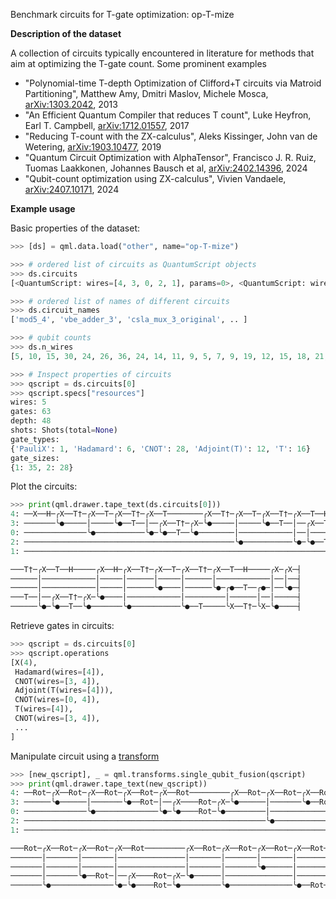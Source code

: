 Benchmark circuits for T-gate optimization: op-T-mize

**Description of the dataset**

A collection of circuits typically encountered in literature for methods that aim at optimizing the T-gate count.
Some prominent examples

- "Polynomial-time T-depth Optimization of Clifford+T circuits via Matroid Partitioning", Matthew Amy, Dmitri Maslov, Michele Mosca, [arXiv:1303.2042](https://arxiv.org/abs/1303.2042), 2013
- "An Efficient Quantum Compiler that reduces T count", Luke Heyfron, Earl T. Campbell, [arXiv:1712.01557](https://arxiv.org/abs/1712.01557), 2017
- "Reducing T-count with the ZX-calculus", Aleks Kissinger, John van de Wetering, [arXiv:1903.10477](https://arxiv.org/abs/1903.10477), 2019
- "Quantum Circuit Optimization with AlphaTensor", Francisco J. R. Ruiz, Tuomas Laakkonen, Johannes Bausch et al, [arXiv:2402.14396](https://arxiv.org/abs/2402.14396), 2024
- "Qubit-count optimization using ZX-calculus", Vivien Vandaele, [arXiv:2407.10171](https://arxiv.org/abs/2407.10171), 2024

**Example usage**

Basic properties of the dataset:

```python
>>> [ds] = qml.data.load("other", name="op-T-mize")

>>> # ordered list of circuits as QuantumScript objects
>>> ds.circuits
[<QuantumScript: wires=[4, 3, 0, 2, 1], params=0>, <QuantumScript: wires=[3, 6, 9, 2, 5, 8, 1, 4, 7, 0], params=0>,..]

>>> # ordered list of names of different circuits
>>> ds.circuit_names
['mod5_4', 'vbe_adder_3', 'csla_mux_3_original', .. ]

>>> # qubit counts
>>> ds.n_wires
[5, 10, 15, 30, 24, 26, 36, 24, 14, 11, 9, 5, 7, 9, 19, 12, 15, 18, 21, 24, 27, 30, 48]

>>> # Inspect properties of circuits
>>> qscript = ds.circuits[0]
>>> qscript.specs["resources"]
wires: 5
gates: 63
depth: 48
shots: Shots(total=None)
gate_types:
{'PauliX': 1, 'Hadamard': 6, 'CNOT': 28, 'Adjoint(T)': 12, 'T': 16}
gate_sizes:
{1: 35, 2: 28}
```

Plot the circuits:

```python
>>> print(qml.drawer.tape_text(ds.circuits[0]))
4: ──X──H─╭X──T†─╭X──T─╭X──T†─╭X──T────────╭X──T†─╭X──T─╭X──T†─╭X──T──H─────╭X──H─╭X──T†─╭X──T─╭X
3: ───────╰●─────│─────╰●──T──│──╭X──T†─╭X─╰●─────│─────╰●──T──│──╭X──T†─╭X─╰●────│──────│─────│─
0: ──────────────╰●───────────╰●─╰●──T──╰●────────│────────────│──│──────│────────│──────│─────│─
2: ───────────────────────────────────────────────╰●───────────╰●─╰●──T──╰●───────╰●─────│─────╰●
1: ──────────────────────────────────────────────────────────────────────────────────────╰●──────

───T†─╭X──T──H─────╭X──H─╭X──T†─╭X──T─╭X──T†─╭X──T──H─────╭X─╭X─┤  
──────│────────────│─────│──────│─────│──────│────────────│──│──┤  
──────│────────────│─────│──────╰●────│──────╰●─╭●──T──╭●─│──╰●─┤  
───T──│──╭X──T†─╭X─╰●────│────────────│─────────│──────│──│─────┤  
──────╰●─╰●──T──╰●───────╰●───────────╰●──T─────╰X──T†─╰X─╰●────┤  
```

Retrieve gates in circuits:

```python
>>> qscript = ds.circuits[0]
>>> qscript.operations
[X(4),
 Hadamard(wires=[4]),
 CNOT(wires=[3, 4]),
 Adjoint(T(wires=[4])),
 CNOT(wires=[0, 4]),
 T(wires=[4]),
 CNOT(wires=[3, 4]),
 ...
]
```

Manipulate circuit using a [transform](https://docs.pennylane.ai/en/stable/code/qml_transforms.html)

```python
>>> [new_qscript], _ = qml.transforms.single_qubit_fusion(qscript)
>>> print(qml.drawer.tape_text(new_qscript))
4: ──Rot─╭X──Rot─╭X──Rot─╭X──Rot─╭X──Rot─────────╭X──Rot─╭X──Rot─╭X──Rot─╭X──Rot─────────╭X──Rot─╭X
3: ──────╰●──────│───────╰●──Rot─│──╭X────Rot─╭X─╰●──────│───────╰●──Rot─│──╭X────Rot─╭X─╰●──────│─
0: ──────────────╰●──────────────╰●─╰●────Rot─╰●─────────│───────────────│──│─────────│──────────│─
2: ──────────────────────────────────────────────────────╰●──────────────╰●─╰●────Rot─╰●─────────╰●
1: ────────────────────────────────────────────────────────────────────────────────────────────────

───Rot─╭X──Rot─╭X──Rot─╭X──Rot─────────╭X──Rot─╭X──Rot─╭X──Rot─╭X──Rot─╭X──Rot─────────╭X─╭X─┤  
───────│───────│───────│───────────────│───────│───────│───────│───────│───────────────│──│──┤  
───────│───────│───────│───────────────│───────│───────╰●──────│───────╰●─╭●────Rot─╭●─│──╰●─┤  
───────│───────╰●──Rot─│──╭X────Rot─╭X─╰●──────│───────────────│──────────│─────────│──│─────┤  
───────╰●──────────────╰●─╰●────Rot─╰●─────────╰●──────────────╰●──Rot────╰X────Rot─╰X─╰●────┤  
```
